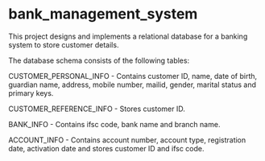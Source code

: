 # bank_management_system

This project designs and implements a relational database for a banking system to store customer details.

The database schema consists of the following tables:

CUSTOMER_PERSONAL_INFO - Contains customer ID, name, date of birth, guardian name, address, mobile number, mailid, gender, marital status and primary keys.

CUSTOMER_REFERENCE_INFO - Stores customer ID.

BANK_INFO - Contains ifsc code, bank name and branch name.

ACCOUNT_INFO - Contains account number, account type, registration date, activation date and stores customer ID and ifsc code.

